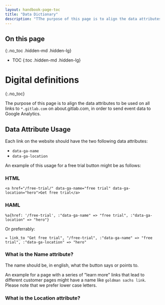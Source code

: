 ```yaml
---
layout: handbook-page-toc
title: "Data Dictionary"
description: "TThe purpose of this page is to align the data attributes to be used on all website links"
---
```


## On this page
{:.no_toc .hidden-md .hidden-lg}

- TOC
{:toc .hidden-md .hidden-lg}

# Digital definitions
{:.no_toc}

The purpose of this page is to align the data attributes to be used on all links to `*.gitlab.com` on about.gitlab.com, in order to send event data to Google Analytics. 

## Data Attribute Usage

Each link on the website should have the two following data attributes: 

- `data-ga-name`
- `data-ga-location`

An example of this usage for a free trial button might be as follows: 

### HTML
```
<a href="/free-trial/" data-ga-name="free trial" data-ga-location="hero">Get free trial</a>
```

### HAML

```
%a{href: '/free-trial', :"data-ga-name" => "free trial", :"data-ga-location" => "hero"}
```

Or preferrably:

```
= link_to "Get free trial", "/free-trial", :"data-ga-name" => "free trial", :"data-ga-location" => "hero"
```

### What is the Name attribute?

The name should be, in english, what the button says or points to. 

An example for a page with a series of "learn more" links that lead to different customer pages might have a name like `goldman sachs link`. Please note that we prefer lower case letters. 

### What is the Location attribute?




